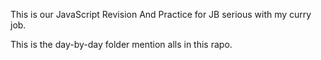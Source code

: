 This is our JavaScript Revision And Practice for JB serious with my curry job.

This is the day-by-day folder mention alls in this rapo.
